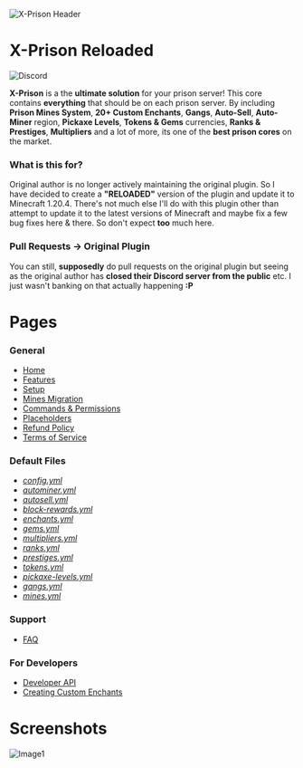 ![X-Prison Header](https://imgur.com/Hrv0YkI.png)
# X-Prison Reloaded

![Discord](https://img.shields.io/discord/716145013276278815?label=Discord&logo=Discord)

**X-Prison** is a the **ultimate solution** for your prison server! This core contains **everything** that should be on each prison server. By including **Prison Mines System**, **20+ Custom Enchants**, **Gangs**, **Auto-Sell**, **Auto-Miner** region, **Pickaxe Levels**, **Tokens & Gems** currencies, **Ranks & Prestiges**, **Multipliers** and a lot of more, its one of the **best prison cores** on the market.

### What is this for?
Original author is no longer actively maintaining the original plugin. So I have decided to create a **"RELOADED"** version of the plugin and update it to Minecraft 1.20.4. There's not much else I'll do with this plugin other than attempt to update it to the latest versions of Minecraft and maybe fix a few bug fixes here & there. So don't expect **too** much here.

### Pull Requests -> Original Plugin
You can still, **supposedly** do pull requests on the original plugin but seeing as the original author has **closed their Discord server from the public** etc. I just wasn't banking on that actually happening **:P**


# Pages
### General
* [Home](https://github.com/Drawethree/X-Prison/wiki)
* [Features](https://github.com/Drawethree/X-Prison/wiki/Features)
* [Setup](https://github.com/Drawethree/X-Prison/wiki/Setup)
* [Mines Migration](https://github.com/Drawethree/X-Prison/wiki/Migrating-Mines)
* [Commands & Permissions](https://github.com/Drawethree/X-Prison/wiki/Commands-&-Permissions)
* [Placeholders](https://github.com/Drawethree/X-Prison/wiki/Placeholders)
* [Refund Policy](https://github.com/Drawethree/X-Prison/blob/main/refund-policy.pdf)
* [Terms of Service](https://github.com/Drawethree/X-Prison/blob/main/terms-of-service.pdf)

### Default Files
* [_config.yml_](https://github.com/Drawethree/X-Prison/wiki/config.yml)
* [_autominer.yml_](https://github.com/Drawethree/X-Prison/wiki/autominer.yml)
* [_autosell.yml_](https://github.com/Drawethree/X-Prison/wiki/autosell.yml)
* [_block-rewards.yml_](https://github.com/Drawethree/X-Prison/wiki/block-rewards.yml)
* [_enchants.yml_](https://github.com/Drawethree/X-Prison/wiki/enchants.yml)
* [_gems.yml_](https://github.com/Drawethree/X-Prison/wiki/gems.yml)
* [_multipliers.yml_](https://github.com/Drawethree/X-Prison/wiki/multipliers.yml)
* [_ranks.yml_](https://github.com/Drawethree/X-Prison/wiki/ranks.yml)
* [_prestiges.yml_](https://github.com/Drawethree/X-Prison/wiki/prestiges.yml)
* [_tokens.yml_](https://github.com/Drawethree/X-Prison/wiki/tokens.yml)
* [_pickaxe-levels.yml_](https://github.com/Drawethree/X-Prison/wiki/pickaxe-levels.yml)
* [_gangs.yml_](https://github.com/Drawethree/X-Prison/wiki/gangs.yml)
* [_mines.yml_](https://github.com/Drawethree/X-Prison/wiki/mines.yml)


### Support
* [FAQ](https://github.com/Drawethree/X-Prison/wiki/Frequently-Asked-Questions)
### For Developers
* [Developer API](https://github.com/Drawethree/X-Prison/wiki/Developer-API)
* [Creating Custom Enchants](https://github.com/Drawethree/X-Prison/wiki/Creating-Custom-Enchants)

# Screenshots
![Image1](https://imgur.com/LdQmnhk.png)
